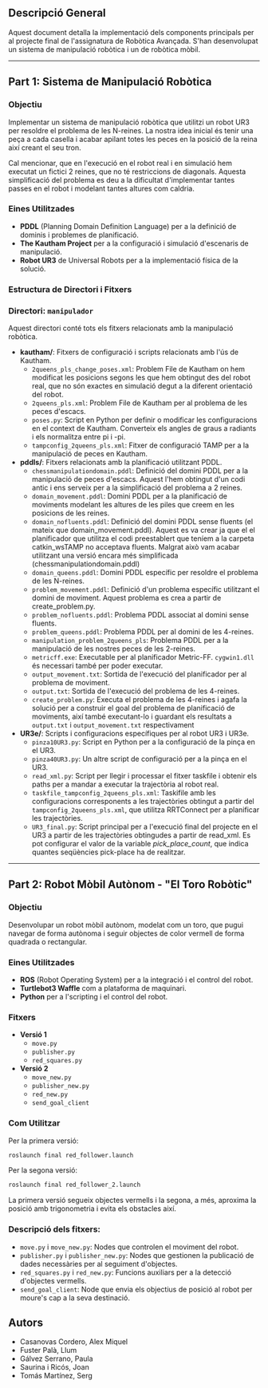 ## Descripció General

Aquest document detalla la implementació dels components principals per al projecte final de l'assignatura de Robòtica Avançada. S'han desenvolupat un sistema de manipulació robòtica i un de robòtica mòbil.

---

## Part 1: Sistema de Manipulació Robòtica

### Objectiu

Implementar un sistema de manipulació robòtica que utilitzi un robot UR3 per resoldre el problema de les N-reines. La nostra idea inicial és tenir una peça a cada casella i acabar apilant totes les peces en la posició de la reina així creant el seu tron.

Cal mencionar, que en l'execució en el robot real i en simulació hem executat un fictici 2 reines, que no té restriccions de diagonals. Aquesta simplificació del problema es deu a la dificultat d'implementar tantes passes en el robot i modelant tantes altures com caldria.

### Eines Utilitzades

- **PDDL** (Planning Domain Definition Language) per a la definició de dominis i problemes de planificació.
- **The Kautham Project** per a la configuració i simulació d'escenaris de manipulació.
- **Robot UR3** de Universal Robots per a la implementació física de la solució.

### Estructura de Directori i Fitxers

### Directori: `manipulador`

Aquest directori conté tots els fitxers relacionats amb la manipulació robòtica.

- **kautham/**: Fitxers de configuració i scripts relacionats amb l'ús de Kautham.
    - `2queens_pls_change_poses.xml`: Problem File de Kautham on hem modificat les posicions segons les que hem obtingut des del robot real, que no són exactes en simulació degut a la diferent orientació del robot.
    - `2queens_pls.xml`: Problem File de Kautham per al problema de les peces d'escacs.
    - `poses.py`: Script en Python per definir o modificar les configuracions en el context de Kautham. Converteix els angles de graus a radiants i els normalitza entre pi i -pi.
    - `tampconfig_2queens_pls.xml`: Fitxer de configuració TAMP per a la manipulació de peces en Kautham.
- **pddls/**: Fitxers relacionats amb la planificació utilitzant PDDL.
    - `chessmanipulationdomain.pddl`: Definició del domini PDDL per a la manipulació de peces d'escacs. Aquest l'hem obtingut d'un codi antic i ens serveix per a la simplificació del problema a 2 reines.
    - `domain_movement.pddl`: Domini PDDL per a la planificació de moviments modelant les altures de les piles que creem en les posicions de les reines.
    - `domain_nofluents.pddl`: Definició del domini PDDL sense fluents (el mateix que domain_movement.pddl). Aquest es va crear ja que el el planificador que utilitza el codi preestablert que teníem a la carpeta catkin_wsTAMP no acceptava fluents. Malgrat això vam acabar utilitzant una versió encara més simplificada (chessmanipulationdomain.pddl)
    - `domain_queens.pddl`: Domini PDDL específic per resoldre el problema de les N-reines.
    - `problem_movement.pddl`: Definició d'un problema específic utilitzant el domini de moviment. Aquest problema es crea a partir de create_problem.py.
    - `problem_nofluents.pddl`: Problema PDDL associat al domini sense fluents.
    - `problem_queens.pddl`: Problema PDDL per al domini de les 4-reines.
    - `manipulation_problem_2queens_pls`: Problema PDDL per a la manipulació de les nostres peces de les 2-reines.
    - `metricff.exe`: Executable per al planificador Metric-FF. `cygwin1.dll` és necessari també per poder executar.
    - `output_movement.txt`: Sortida de l'execució del planificador per al problema de moviment.
    - `output.txt`: Sortida de l'execució del problema de les 4-reines.
    - `create_problem.py`: Executa el problema de les 4-reines i agafa la solució per a construir el goal del problema de planificació de moviments, així també executant-lo i guardant els resultats a `output.txt` i `output_movement.txt` respectivament
- **UR3e/**: Scripts i configuracions específiques per al robot UR3 i UR3e.
    - `pinza10UR3.py`: Script en Python per a la configuració de la pinça en el UR3.
    - `pinza40UR3.py`: Un altre script de configuració per a la pinça en el UR3.
    - `read_xml.py`: Script per llegir i processar el fitxer taskfile i obtenir els paths per a mandar a executar la trajectòria al robot real.
    - `taskfile_tampconfig_2queens_pls.xml`: Taskifile amb les configuracions corresponents a les trajectòries obtingut a partir del `tampconfig_2queens_pls.xml`, que utilitza RRTConnect per a planificar les trajectòries.
    - `UR3_final.py`: Script principal per a l'execució final del projecte en el UR3 a partir de les trajectòries obtingudes a partir de read_xml. Es pot configurar el valor de la variable *pick_place_count*, que indica quantes seqüències pick-place ha de realitzar.

---

## Part 2: Robot Mòbil Autònom - "El Toro Robòtic"

### Objectiu

Desenvolupar un robot mòbil autònom, modelat com un toro, que pugui navegar de forma autònoma i seguir objectes de color vermell de forma quadrada o rectangular.

### Eines Utilitzades

- **ROS** (Robot Operating System) per a la integració i el control del robot.
- **Turtlebot3 Waffle** com a plataforma de maquinari.
- **Python** per a l'scripting i el control del robot.

### Fitxers

- **Versió 1**
  - `move.py`
  - `publisher.py`
  - `red_squares.py`
- **Versió 2**
  - `move_new.py`
  - `publisher_new.py`
  - `red_new.py`
  - `send_goal_client`

### Com Utilitzar

Per la primera versió:

```bash
roslaunch final red_follower.launch
```

Per la segona versió:

```bash
roslaunch final red_follower_2.launch
```

La primera versió segueix objectes vermells i la segona, a més, aproxima la posició amb trigonometria i evita els obstacles així.

### Descripció dels fitxers:

- `move.py` i `move_new.py`: Nodes que controlen el moviment del robot.
- `publisher.py` i `publisher_new.py`: Nodes que gestionen la publicació de dades necessàries per al seguiment d'objectes.
- `red_squares.py` i `red_new.py`: Funcions auxiliars per a la detecció d'objectes vermells.
- `send_goal_client`: Node que envia els objectius de posició al robot per moure's cap a la seva destinació.


## Autors

- Casanovas Cordero, Alex Miquel
- Fuster Palà, Llum
- Gálvez Serrano, Paula
- Saurina i Ricós, Joan
- Tomás Martínez, Serg
